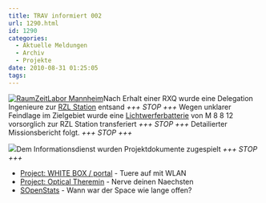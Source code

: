 ```yaml
---
title: TRAV informiert 002
url: 1290.html
id: 1290
categories:
  - Aktuelle Meldungen
  - Archiv
  - Projekte
date: 2010-08-31 01:25:05
tags:
---
```


[![RaumZeitLabor Mannheim](https://blog.shackspace.de/wp-content/uploads/2010/07/227px-RaumZeitLaborLogo.png "227px-RaumZeitLaborLogo")](https://blog.shackspace.de/wp-content/uploads/2010/07/227px-RaumZeitLaborLogo.png)Nach Erhalt einer RXQ wurde eine Delegation Ingenieure zur [RZL Station](http://raumzeitlabor.de/) entsand _+++ STOP +++_
Wegen unklarer Feindlage im Zielgebiet wurde eine [Lichtwerferbatterie](http://www.shackspace.de/gallery/index.php/Projekte/Tischluefter) von M 8 8 12 vorsorglich zur RZL Station transferiert _+++ STOP +++_
Detailierter Missionsbericht folgt. _+++ STOP +++_

![](http://www.shackspace.de/gallery/var/thumbs/Projekte/Project%3A-WHITE-BOX-%28portal%29/79579143-361638d7ba5a66b1bd1305a0c6f93bfe.4c0cdf40-full.jpg)Dem Informationsdienst wurden Projektdokumente zugespielt _+++ STOP +++_

*   [Project: WHITE BOX / portal](https://blog.shackspace.de/wiki/doku.php?id=project:white_box) - Tuere auf mit WLAN
*   [Project: Optical Theremin](https://blog.shackspace.de/wiki/doku.php?id=project:optical_theremin) - Nerve deinen Naechsten
*   [SOpenStats](https://blog.shackspace.de/wiki/doku.php?id=sopenstats) - Wann war der Space wie lange offen?